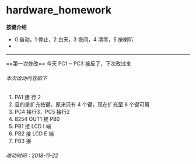 # hardware_homework
**按键介绍**
- 0 启动，1 停止，2 白天，3 夜间，4 清零，5 按喇叭
- 
---
==第一次修改==
今天 PC1 ~ PC3 接反了，下次改过来
###### 本次改动内容如下
1. PA1 接 行 2
2. 目的是扩充按键，原来只有 4 个键，现在扩充至 8 个键可用
3. PC4 接行3，PC5 接行2
4. 8254 OUT1 接 PB0
5. PB1 接 LCD I 端
6. PB2 接 LCD E 端
7. PB3 接 

###### 改动时间：2018-11-22
